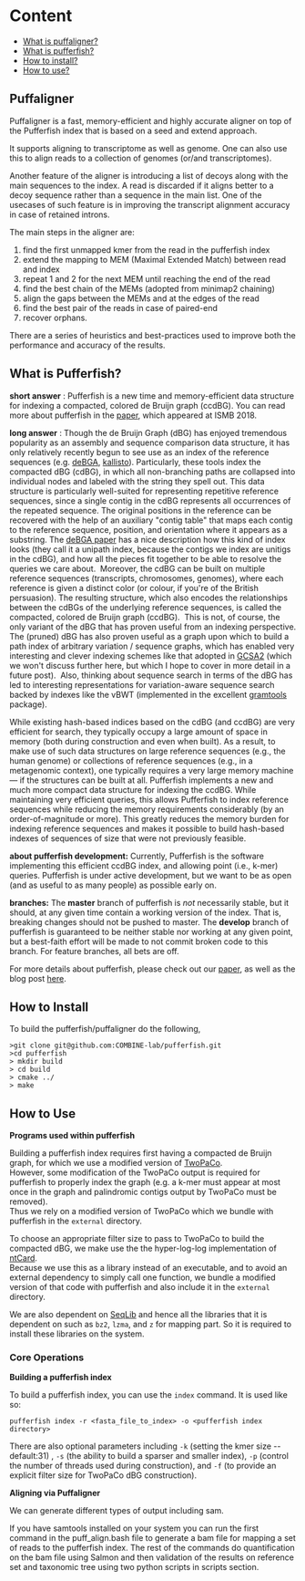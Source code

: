 # Content
 * [What is puffaligner?](#puffaligner)
 * [What is pufferfish?](#whatis)
 * [How to install?](#building)
 * [How to use?](#using)

## Puffaligner <a name="puffaligner"></a>
Puffaligner is a fast, memory-efficient and highly accurate aligner 
on top of the Pufferfish index 
that is based on a seed and extend approach.

It supports aligning to transcriptome as well as genome.
One can also use this to align reads to a collection of genomes (or/and transcriptomes).

Another feature of the aligner is introducing a list of decoys
along with the main sequences to the index.
 A read is discarded if it
aligns better to a decoy sequence rather than a sequence in the main list.
One of the usecases of such feature is in improving the
transcript alignment accuracy in case of retained introns.


The main steps in the aligner are:
1. find the first unmapped kmer from the read in the pufferfish index
2. extend the mapping to MEM (Maximal Extended Match) between read and index
3. repeat 1 and 2 for the next MEM until reaching the end of the read
4. find the best chain of the MEMs (adopted from minimap2 chaining)
5. align the gaps between the MEMs and at the edges of the read
6. find the best pair of the reads in case of paired-end
7. recover orphans.

There are a series of heuristics and best-practices used
to improve both the performance and accuracy of the results.
 
## What is Pufferfish? <a name="whatis"></a>

**short answer** : Pufferfish is a new time and memory-efficient data structure for indexing a compacted, colored de Bruijn graph (ccdBG).  You can read more about pufferfish in the [paper](https://academic.oup.com/bioinformatics/article/34/13/i169/5045749), which appeared at ISMB 2018.

**long answer** : 
Though the de Bruijn Graph (dBG) has enjoyed tremendous popularity as an assembly and sequence comparison data structure, it has only relatively recently begun to see use as an index of the reference sequences (e.g. [deBGA](https://github.com/HongzheGuo/deBGA), [kallisto](https://github.com/pachterlab/kallisto)). Particularly, these tools index the compacted dBG (cdBG), in which all non-branching paths are collapsed into individual nodes and labeled with the string they spell out. This data structure is particularly well-suited for representing repetitive reference sequences, since a single contig in the cdBG represents all occurrences of the repeated sequence. The original positions in the reference can be recovered with the help of an auxiliary "contig table" that maps each contig to the reference sequence, position, and orientation where it appears as a substring. The [deBGA paper](https://academic.oup.com/bioinformatics/article-abstract/32/21/3224/2415064/deBGA-read-alignment-with-de-Bruijn-graph-based?redirectedFrom=fulltext) has a nice description how this kind of index looks (they call it a unipath index, because the contigs we index are unitigs in the cdBG), and how all the pieces fit together to be able to resolve the queries we care about.  Moreover, the cdBG can be built on multiple reference sequences (transcripts, chromosomes, genomes), where each reference is given a distinct color (or colour, if you're of the British persuasion). The resulting structure, which also encodes the relationships between the cdBGs of the underlying reference sequences, is called the compacted, colored de Bruijn graph (ccdBG).  This is not, of course, the only variant of the dBG that has proven useful from an indexing perspective. The (pruned) dBG has also proven useful as a graph upon which to build a path index of arbitrary variation / sequence graphs, which has enabled very interesting and clever indexing schemes like that adopted in [GCSA2](https://github.com/jltsiren/gcsa2) (which we won't discuss further here, but which I hope to cover in more detail in a future post).  Also, thinking about sequence search in terms of the dBG has led to interesting representations for variation-aware sequence search backed by indexes like the vBWT (implemented in the excellent [gramtools](https://github.com/iqbal-lab-org/gramtools) package).

While existing hash-based indices based on the cdBG (and ccdBG) are very efficient for search, they typically occupy a large amount of space in memory (both during construction and even when built). As a result, to make use of such data structures on large reference sequences (e.g., the human genome) or collections of reference sequences (e.g., in a metagenomic context), one typically requires a very large memory machine — if the structures can be built at all. Pufferfish implements a new and much more compact data structure for indexing the ccdBG. While maintaining very efficient queries, this allows Pufferfish to index reference sequences while reducing the memory requirements considerably (by an order-of-magnitude or more). This greatly reduces the memory burden for indexing reference sequences and makes it possible to build hash-based indexes of sequences of size that were not previously feasible.

**about pufferfish development:**
Currently, Pufferfish is the software implementing this efficient ccdBG index, and allowing point (i.e., k-mer) queries.  Pufferfish is under active development, but we want to be as open (and as useful to as many people) as possible early on. 


**branches:**
The **master** branch of pufferfish is _not_ necessarily stable, but it should, at any given time contain a working version of the index.  That is, breaking changes should not be pushed to master.  The **develop** branch of pufferfish is guaranteed to be neither stable nor working at any given point, but a best-faith effort will be made to not commit broken code to this branch.  For feature branches, all bets are off.

For more details about pufferfish, please check out our [paper](https://academic.oup.com/bioinformatics/article/34/13/i169/5045749), as well as the blog post [here](http://robpatro.com/blog/?p=494).

## How to Install <a name="building"></a>
To build the pufferfish/puffaligner do the following,

```
>git clone git@github.com:COMBINE-lab/pufferfish.git
>cd pufferfish
> mkdir build
> cd build
> cmake ../
> make
```

## How to Use <a name="using"></a>

**Programs used within pufferfish**

Building a pufferfish index requires first having a compacted de Bruijn graph, for which we use a modified version of [TwoPaCo](https://github.com/medvedevgroup/TwoPaCo).  
However, some modification of the TwoPaCo output is required for pufferfish to properly index the graph (e.g. a k-mer must appear at most once in the graph and palindromic contigs output by TwoPaCo must be removed).  
Thus we rely on a modified version of TwoPaCo which we bundle with pufferfish in the `external` directory.

To choose an appropriate filter size to pass to TwoPaCo to build the compacted dBG, we make use the the hyper-log-log implementation of [ntCard](https://github.com/bcgsc/ntCard).  
Because we use this as a library instead of an executable, and to avoid an external dependency to simply call one function, we bundle a modified version of that code with pufferfish and also include it in the `external` directory.

We are also dependent on [SeqLib](https://github.com/walaj/SeqLib) 
and hence all the libraries that it is dependent on such as `bz2`, `lzma`, and `z` for mapping part. 
So it is required to install these libraries on the system.

### Core Operations

**Building a pufferfish index**

To build a pufferfish index, you can use the `index` command.  It is used like so:

```
pufferfish index -r <fasta_file_to_index> -o <pufferfish index directory>
```

There are also optional parameters including `-k` (setting the kmer size -- default:31)
, `-s` (the ability to build a sparser and smaller index), `-p` (control the number of threads used during construction), and `-f` (to provide an explicit filter size for TwoPaCo dBG construction).

**Aligning via Puffaligner**

We can generate different types of output including sam. 

If you have samtools installed on your system you can run the first command in the puff_align.bash file to generate a bam file for mapping a set of reads to the pufferfish index. The rest of the commands do quantification on the bam file using Salmon and then validation of the results on reference set and taxonomic tree using two python scripts in scripts section.

